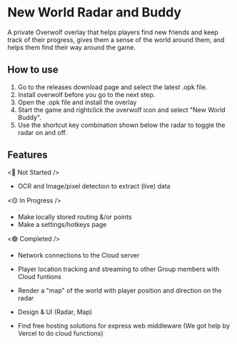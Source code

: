 
# New World Radar and Buddy

A private Overwolf overlay that helps players find new friends and keep track of their progress, gives them a sense of the world around them, and helps them find their way around the game.

## How to use

1. Go to the releases download page and select the latest .opk file.
2. Install overwolf before you go to the next step.
3. Open the .opk file and install the overlay
4. Start the game and rightclick the overwolf icon and select "New World Buddy".
5. Use the shortcut key combination shown below the radar to toggle the radar on and off.

## Features

<🔴 Not Started />

- OCR and Image/pixel detection to extract (live) data

<🟡 In Progress />

- Make locally stored routing &/or points
- Make a settings/hotkeys page

<🟢 Completed />

- Network connections to the Cloud server
- Player location tracking and streaming to other Group members with Cloud funtions

- Render a "map" of the world with player  position and direction on the radar

- Design & UI (Radar, Map)
- Find free hosting solutions for express web middleware (We got help by Vercel to do cloud functions)
